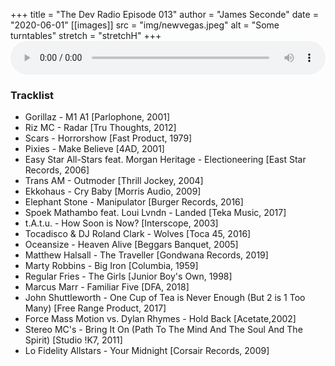 +++
title = "The Dev Radio Episode 013"
author = "James Seconde"
date = "2020-06-01"
[[images]]
  src = "img/newvegas.jpeg"
  alt = "Some turntables"
  stretch = "stretchH"
+++
<AUDIO
    style="width:100%;"
    controls
    src="https://devtheatre.s3-eu-west-1.amazonaws.com/The+Dev+Radio+013.mp3">
    https://devtheatre.s3-eu-west-1.amazonaws.com/The+Dev+Radio+013.mp3
</AUDIO>

### Tracklist

* Gorillaz - M1 A1 [Parlophone, 2001]
* Riz MC - Radar [Tru Thoughts, 2012]
* Scars - Horrorshow [Fast Product, 1979]
* Pixies - Make Believe [4AD, 2001]
* Easy Star All-Stars feat. Morgan Heritage - Electioneering [East Star Records, 2006]
* Trans AM - Outmoder [Thrill Jockey, 2004]
* Ekkohaus - Cry Baby [Morris Audio, 2009]
* Elephant Stone - Manipulator [Burger Records, 2016]
* Spoek Mathambo feat. Loui Lvndn - Landed [Teka Music, 2017]
* t.A.t.u. - How Soon is Now? [Interscope, 2003]
* Tocadisco & DJ Roland Clark - Wolves [Toca 45, 2016]
* Oceansize - Heaven Alive [Beggars Banquet, 2005]
* Matthew Halsall - The Traveller [Gondwana Records, 2019]
* Marty Robbins - Big Iron [Columbia, 1959]
* Regular Fries - The Girls [Junior Boy's Own, 1998]
* Marcus Marr - Familiar Five [DFA, 2018]
* John Shuttleworth - One Cup of Tea is Never Enough (But 2 is 1 Too Many) [Free Range Product, 2017]
* Force Mass Motion vs. Dylan Rhymes - Hold Back [Acetate,2002]
* Stereo MC's - Bring It On (Path To The Mind And The Soul And The Spirit) [Studio !K7, 2011]
* Lo Fidelity Allstars - Your Midnight [Corsair Records, 2009]
